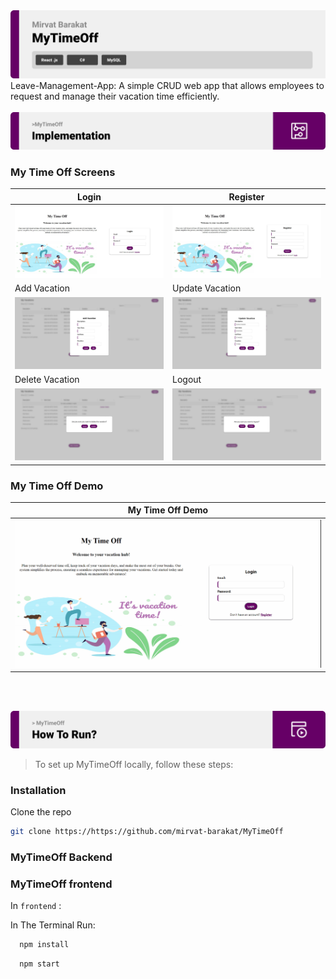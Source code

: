 <img src="./readme/Titles/title1.svg"/>
Leave-Management-App: A simple CRUD web app that allows employees to request and manage their vacation time efficiently.
<br><br>

<!-- Implementation -->
<img src="./readme/Titles/title4.svg"/>

### My Time Off Screens

| Login                                      | Register                                |
| -------------------------------------------------------- | ------------------------------------------------------ |
| ![Landing](./readme/Implementation/loginvacation.jpg)    | ![fsdaf](./readme/Implementation/registervacation.jpg) |
| Add Vacation                                | Update Vacation                          |
| ![Landing](./readme/Implementation/addvacation.jpg) | ![fsdaf](./readme/Implementation/update.jpg)      |
| Delete Vacation                                      | Logout                                          |
| ![Landing](./readme/Implementation/deletevacation.jpg)       | ![fsdaf](./readme/Implementation/logout.jpg)      |
  
### My Time Off Demo

| My Time Off Demo           |
| -------------------------------------------------------- |
| ![Landing](./readme/Implementation/mytimeoff.gif) |   

<br><br>

<!-- How to run -->
<img src="./readme/Titles/title6.svg"/>

> To set up MyTimeOff locally, follow these steps:

### Installation

Clone the repo

```sh
git clone https://https://github.com/mirvat-barakat/MyTimeOff
```

### MyTimeOff Backend



### MyTimeOff frontend

In `frontend` :

In The Terminal Run:

```sh
  npm install
```

```sh
  npm start
```

<br>
